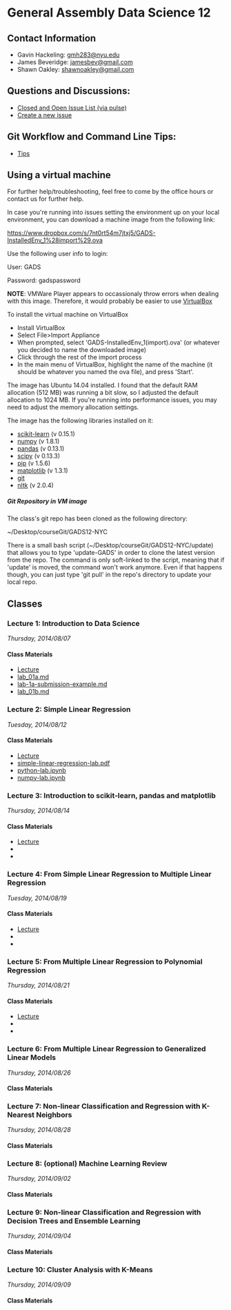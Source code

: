 # General Assembly Data Science 12

## Contact Information

* Gavin Hackeling: [gmh283@nyu.edu](mailto:gmh283@nyu.edu)
* James Beveridge: [jamesbev@gmail.com](jamesbev@gmail.com)
* Shawn Oakley: [shawnoakley@gmail.com](mailto:shawnoakley@gmail.com)


## Questions and Discussions:

* [Closed and Open Issue List (via pulse)](https://github.com/gavinmh/GADS12-NYC/pulse#closed-issues)
* [Create a new issue](https://github.com/gavinmh/GADS12-NYC/issues/new)

## Git Workflow and Command Line Tips:

* [Tips](https://github.com/gavinmh/GADS12-NYC/tree/master/tips)

Using a virtual machine
----

For further help/troubleshooting, feel free to come by the office hours or contact us for further help.

In case you're running into issues setting the environment up on your local environment, you can download a machine image from the following link: 

 https://www.dropbox.com/s/7nt0rt54m7jtxj5/GADS-InstalledEnv_1%28import%29.ova

Use the following user info to login: 

User: GADS

Password: gadspassword

**NOTE**: VMWare Player appears to occassionaly throw errors when dealing with this image.  Therefore, it would probably be easier to use [VirtualBox]

To install the virtual machine on VirtualBox

* Install VirtualBox
* Select File>Import Appliance
* When prompted, select 'GADS-InstalledEnv_1(import).ova' (or whatever you decided to name the downloaded image)
* Click through the rest of the import process
* In the main menu of VirtualBox, highlight the name of the machine (it should be whatever you named the ova file), and press 'Start'.

The image has Ubuntu 14.04 installed.  I found that the default RAM allocation (512 MB) was running a bit slow, so I adjusted the default allocation to 1024 MB.  If you're running into performance issues, you may need to adjust the memory allocation settings.

The image has the following libraries installed on it:

* [scikit-learn] (v 0.15.1)
* [numpy] (v 1.8.1)
* [pandas] (v 0.13.1)
* [scipy] (v 0.13.3)
* [pip] (v 1.5.6)
* [matplotlib] (v 1.3.1)
* [git]
* [nltk] (v 2.0.4)


#####  Git Repository in VM image

The class's git repo has been cloned as the following directory:

~/Desktop/courseGit/GADS12-NYC

There is a small bash script (~/Desktop/courseGit/GADS12-NYC/update) that allows you to type 'update-GADS' in order to clone the latest version from the repo.  The command is only soft-linked to the script, meaning that if 'update' is moved, the command won't work anymore.  Even if that happens though, you can just type 'git pull' in the repo's directory to update your local repo.


[scikit-learn]:http://scikit-learn.org/stable/
[numpy]:http://www.numpy.org/
[pandas]:http://pandas.pydata.org/
[scipy]:http://www.scipy.org/
[pip]:https://pypi.python.org/pypi/pip
[matplotlib]:http://matplotlib.org/
[git]:http://git-scm.com/
[nltk]:http://www.nltk.org/
[VirtualBox]:https://www.virtualbox.org/

## Classes

### Lecture 1: Introduction to Data Science
_Thursday, 2014/08/07_

#### Class Materials

* [Lecture](https://docs.google.com/presentation/d/1r2pWzZ3-ZvA4OiRVqTzDCSMj33RSI7_UrLn6kt9BZzQ/edit?usp=sharing)
* [lab_01a.md](https://github.com/gavinmh/GADS12-NYC/blob/master/lecture-1/lab-1a.md)
* [lab-1a-submission-example.md](https://github.com/gavinmh/GADS12-NYC/blob/master/lecture-1/lab-1a-submission-example.md)
* [lab_01b.md](https://github.com/gavinmh/GADS12-NYC/blob/master/lecture-1/lab-1b.md)


### Lecture 2: Simple Linear Regression
_Tuesday, 2014/08/12_

#### Class Materials

* [Lecture](https://docs.google.com/presentation/d/1b9bYZ9MIBqEmsJ3x5dBVlwxbSW-v0n-SazICmxh_iwU/edit?usp=sharing)
* [simple-linear-regression-lab.pdf](https://github.com/gavinmh/GADS12-NYC/blob/master/lecture-2/simple-linear-regression-lab.pdf)
* [python-lab.ipynb](https://github.com/gavinmh/GADS12-NYC/blob/master/lecture-2/python-lab.ipynb)
* [numpy-lab.ipynb](https://github.com/gavinmh/GADS12-NYC/blob/master/lecture-2/numpy-lab.ipynb)


### Lecture 3: Introduction to scikit-learn, pandas and matplotlib
_Thursday, 2014/08/14_

#### Class Materials

* [Lecture](https://docs.google.com/presentation/d/1nzGQyOeE-kkv5SUXrBfSgBD_s4FaFeY1GekmqjqgQbE/edit?usp=sharing)
*
*


### Lecture 4: From Simple Linear Regression to Multiple Linear Regression
_Tuesday, 2014/08/19_

#### Class Materials

* [Lecture](https://docs.google.com/presentation/d/11QwBL5HggOPv5VBLLyCjVGu1C41nLxTEEJXNrFWWwb8/edit)
*
*

### Lecture 5: From Multiple Linear Regression to Polynomial Regression
_Thursday, 2014/08/21_

#### Class Materials

* [Lecture](https://docs.google.com/presentation/d/1evOrh5fxjUlr6F5zErzO_-Fc1Fo-s-T-0XxNeS8ZJiU/edit?usp=sharing)
*
*

### Lecture 6: From Multiple Linear Regression to Generalized Linear Models
_Thursday, 2014/08/26_

#### Class Materials


### Lecture 7: Non-linear Classification and Regression with K-Nearest Neighbors
_Thursday, 2014/08/28_

#### Class Materials


### Lecture 8: (optional) Machine Learning Review
_Thursday, 2014/09/02_

#### Class Materials


### Lecture 9: Non-linear Classification and Regression with Decision Trees and Ensemble Learning
_Thursday, 2014/09/04_

#### Class Materials


### Lecture 10: Cluster Analysis with K-Means
_Thursday, 2014/09/09_

#### Class Materials

